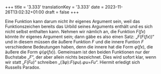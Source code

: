 +++
title = '3.333'
translationKey = '3.333'
date = 2023-11-26T13:02:32+01:00
draft = false
+++

Eine Funktion kann darum nicht ihr eigenes Argument sein, weil das Funktionszeichen bereits das Urbild seines Arguments enthält und es sich nicht selbst enthalten kann.
Nehmen wir nämlich an, die Funktion <span class="mathmode"><var>F</var>(<var>fx</var>)</span> könnte ihr eigenes Argument sein; dann gäbe es also einen Satz: „<span class="mathmode"><var>F</var>(<var>F</var>(<var>fx</var>))</span>“ und in diesem müssen die äußere Funktion <span class="mathmode"><var>F</var></span> und die innere Funtion <span class="mathmode"><var>F</var></span> verschiedene Bedeutungen haben, denn die innere hat die Form <span class="mathmode"><var>φ</var>(<var>fx</var>)</span>, die äußere die Form <span class="mathmode"><var>ψ</var>(<var>φ</var>(<var>fx</var>))</span>. Gemeinsam ist den beiden Funktionen nur der Buchstabe „<span class="mathmode"><var>F</var></span>“, der aber allein nichts bezeichnet.
Dies wird sofort klar, wenn wir statt „<span class="mathmode"><var>F</var>(<var>Fu</var>)</span>“ schreiben „<span class="mathmode"><span class="quant">(<span class="symbol">∃</span><var>φ</var>):</span><var>F</var>(<var>φu</var>)<span class="mathrel">.</span><var>φu</var><span class="mathrel">=</span><var>Fu</var></span>“.
Hiermit erledigt sich Russells Paradox.
